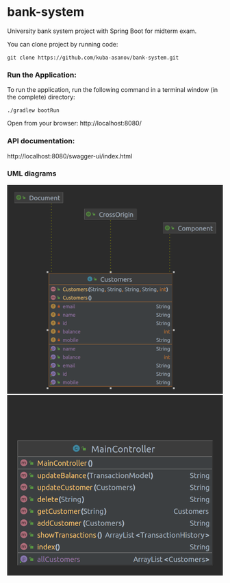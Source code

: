 # bank-system
University bank system project with Spring Boot for midterm exam.

You can clone project by running code:
```shell
git clone https://github.com/kuba-asanov/bank-system.git
```
### Run the Application:
To run the application, run the following command in a terminal window (in the complete) directory:
```shell
./gradlew bootRun
```

Open from your browser:
http://localhost:8080/

### API documentation:
http://localhost:8080/swagger-ui/index.html

### UML diagrams
![diagram](diagrams/Customers.png?raw=true)
![diagram](diagrams/MainController.png?raw=true)